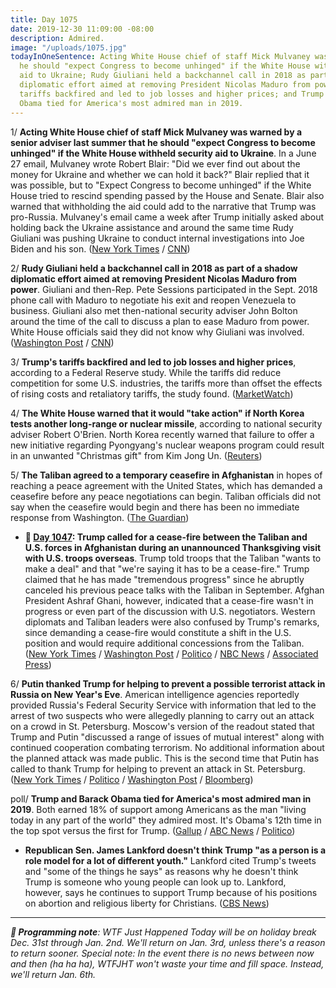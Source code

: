 ```yaml
---
title: Day 1075
date: 2019-12-30 11:09:00 -08:00
description: Admired.
image: "/uploads/1075.jpg"
todayInOneSentence: Acting White House chief of staff Mick Mulvaney was warned that
  he should "expect Congress to become unhinged" if the White House withheld security
  aid to Ukraine; Rudy Giuliani held a backchannel call in 2018 as part of a shadow
  diplomatic effort aimed at removing President Nicolas Maduro from power; Trump's
  tariffs backfired and led to job losses and higher prices; and Trump and Barack
  Obama tied for America's most admired man in 2019.
---
```


1/ **Acting White House chief of staff Mick Mulvaney was warned by a senior adviser last summer that he should "expect Congress to become unhinged" if the White House withheld security aid to Ukraine**. In a June 27 email, Mulvaney wrote Robert Blair: "Did we ever find out about the money for Ukraine and whether we can hold it back?" Blair replied that it was possible, but to "Expect Congress to become unhinged" if the White House tried to rescind spending passed by the House and Senate. Blair also warned that withholding the aid could add to the narrative that Trump was pro-Russia. Mulvaney's email came a week after Trump initially asked about holding back the Ukraine assistance and around the same time Rudy Giuliani was pushing Ukraine to conduct internal investigations into Joe Biden and his son. ([New York Times](https://www.nytimes.com/2019/12/29/us/politics/trump-ukraine-military-aid.html) / [CNN](https://www.cnn.com/2019/12/30/politics/mick-mulvaney-robert-blair-ukraine-aid/))

2/ **Rudy Giuliani held a backchannel call in 2018 as part of a shadow diplomatic effort aimed at removing President Nicolas Maduro from power**. Giuliani and then-Rep. Pete Sessions participated in the Sept. 2018 phone call with Maduro to negotiate his exit and reopen Venezuela to business. Giuliani also met then-national security adviser John Bolton around the time of the call to discuss a plan to ease Maduro from power. White House officials said they did not know why Giuliani was involved. ([Washington Post](https://www.washingtonpost.com/politics/trumps-lawyer-and-the-venezuelan-president-how-giuliani-got-involved-in-back-channel-talks-with-maduro/2019/12/29/289dc6aa-235f-11ea-86f3-3b5019d451db_story.html) / [CNN](https://www.cnn.com/2019/12/29/politics/rudy-giuliani-venezuela-maduro-phone-call/index.html))

3/ **Trump's tariffs backfired and led to job losses and higher prices**, according to a Federal Reserve study. While the tariffs did reduce competition for some U.S. industries, the tariffs more than offset the effects of rising costs and retaliatory tariffs, the study found. ([MarketWatch](https://www.marketwatch.com/story/fed-study-finds-trump-tariffs-backfired-2019-12-27))

4/ **The White House warned that it would "take action" if North Korea tests another long-range or nuclear missile**, according to national security adviser Robert O'Brien. North Korea recently warned that failure to offer a new initiative regarding Pyongyang's nuclear weapons program could result in an unwanted "Christmas gift" from Kim Jong Un. ([Reuters](https://www.reuters.com/article/us-northkorea-missiles-usa-idUSKBN1YX0CM))

5/ **The Taliban agreed to a temporary ceasefire in Afghanistan** in hopes of reaching a peace agreement with the United States, which has demanded a ceasefire before any peace negotiations can begin. Taliban officials did not say when the ceasefire would begin and there has been no immediate response from Washington. ([The Guardian](https://www.theguardian.com/world/2019/dec/30/afghanistans-taliban-ruling-council-ready-for-ceasefire-with-us))

* **📌 [Day 1047](https://whatthefuckjusthappenedtoday.com/2019/12/02/day-1047/): Trump called for a cease-fire between the Taliban and U.S. forces in Afghanistan during an unannounced Thanksgiving visit with U.S. troops overseas**. Trump told troops that the Taliban "wants to make a deal" and that "we're saying it has to be a cease-fire." Trump claimed that he has made "tremendous progress" since he abruptly canceled his previous peace talks with the Taliban in September. Afghan President Ashraf Ghani, however, indicated that a cease-fire wasn't in progress or even part of the discussion with U.S. negotiators. Western diplomats and Taliban leaders were also confused by Trump's remarks, since demanding a cease-fire would constitute a shift in the U.S. position and would require additional concessions from the Taliban. ([New York Times](https://www.nytimes.com/2019/11/29/world/asia/afghanistan-taliban-peace-talks-ghani-trump.html) / [Washington Post](https://www.washingtonpost.com/national-security/trumps-talk-of-afghanistan-cease-fire-appears-to-surprise-the-taliban-afghan-government/2019/11/29/3a661a34-12d1-11ea-b0fc-62cc38411ebb_story.html) / [Politico](https://www.politico.com/news/2019/11/28/trump-makes-surprise-thanksgiving-visit-to-us-troops-in-afghanistan-074388) / [NBC News](https://www.nbcnews.com/politics/politics-news/trump-makes-surprise-thanksgiving-visit-troops-afghanistan-n1093131) / [Associated Press](https://apnews.com/825e94e2f8b340aab6151b47e0aff161))

6/ **Putin thanked Trump for helping to prevent a possible terrorist attack in Russia on New Year's Eve**. American intelligence agencies reportedly provided Russia's Federal Security Service with information that led to the arrest of two suspects who were allegedly planning to carry out an attack on a crowd in St. Petersburg. Moscow's version of the readout stated that Trump and Putin "discussed a range of issues of mutual interest" along with continued cooperation combating terrorism. No additional information about the planned attack was made public. This is the second time that Putin has called to thank Trump for helping to prevent an attack in St. Petersburg. ([New York Times](https://www.nytimes.com/2019/12/29/world/europe/putin-trump-terrorism.html) / [Politico](https://www.politico.com/news/2019/12/29/kremlin-putin-calls-to-thank-trump-for-help-on-terrorism-090430) / [Washington Post](https://www.washingtonpost.com/world/putin-thanks-trump-for-information-that-helped-foil-a-planned-terrorist-attack-in-st-petersburg/2019/12/30/9788ee34-2b32-11ea-bffe-020c88b3f120_story.html) / [Bloomberg](https://www.bloomberg.com/news/articles/2019-12-29/putin-thanks-trump-in-call-for-anti-terrorism-help-kremlin-says))

poll/ **Trump and Barack Obama tied for America's most admired man in 2019**. Both earned 18% of support among Americans as the man "living today in any part of the world" they admired most. It's Obama's 12th time in the top spot versus the first for Trump. ([Gallup](https://news.gallup.com/poll/273125/obama-trump-tie-admired-man-2019.aspx) / [ABC News](https://abcnews.go.com/Politics/trump-obama-tie-americas-admired-man-2019-survey/story?id=67984441) / [Politico](https://www.politico.com/news/2019/12/30/trump-obama-tie-americas-most-admired-man-091023))

* **Republican Sen. James Lankford doesn't think Trump "as a person is a role model for a lot of different youth."** Lankford cited Trump's tweets and "some of the things he says" as reasons why he doesn't think Trump is someone who young people can look up to. Lankford, however, says he continues to support Trump because of his positions on abortion and religious liberty for Christians. ([CBS News](https://www.cbsnews.com/news/james-lankford-on-face-the-nation-gop-senator-says-he-doesnt-believe-trump-is-a-role-model-for-young-people/))

---

***👋 Programming note**: WTF Just Happened Today will be on holiday break Dec. 31st through Jan. 2nd. We'll return on Jan. 3rd, unless there's a reason to return sooner. Special note: In the event there is no news between now and then (ha ha ha), WTFJHT won't waste your time and fill space. Instead, we'll return Jan. 6th.*
